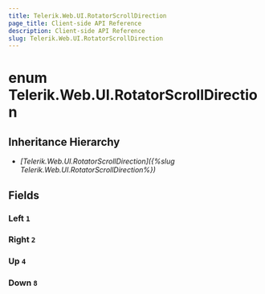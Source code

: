 ```yaml
---
title: Telerik.Web.UI.RotatorScrollDirection
page_title: Client-side API Reference
description: Client-side API Reference
slug: Telerik.Web.UI.RotatorScrollDirection
---
```


# enum Telerik.Web.UI.RotatorScrollDirection

## Inheritance Hierarchy

* *[Telerik.Web.UI.RotatorScrollDirection]({%slug Telerik.Web.UI.RotatorScrollDirection%})*

## Fields

### Left `1`

### Right `2`

### Up `4`

### Down `8`


